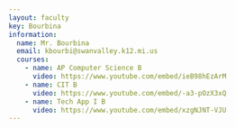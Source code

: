 ```yaml
---
layout: faculty
key: Bourbina
information:
  name: Mr. Bourbina
  email: kbourbi@swanvalley.k12.mi.us
  courses:
    - name: AP Computer Science B
      video: https://www.youtube.com/embed/ieB98hEzArM
    - name: CIT B
      video: https://www.youtube.com/embed/-a3-pOzX3xQ
    - name: Tech App I B
      video: https://www.youtube.com/embed/xzgNJNT-VJU
---
```

